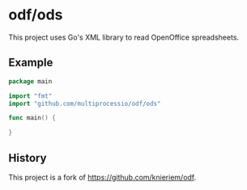 # odf/ods

This project uses Go's XML library to read OpenOffice spreadsheets.

## Example

```go
package main

import "fmt"
import "github.com/multiprocessio/odf/ods"

func main() {

}
```

## History

This project is a fork of https://github.com/knieriem/odf.
